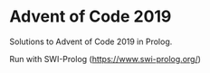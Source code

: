 # Advent of Code 2019

Solutions to Advent of Code 2019 in Prolog.

Run with SWI-Prolog (https://www.swi-prolog.org/)
